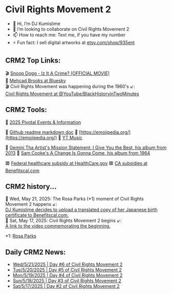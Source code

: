 # Civil Rights Movement 2
- 👋 Hi, I’m DJ Kumislime
- 💞️ I’m looking to collaborate on Civil Rights Movement 2
- 📫 How to reach me: Text me, if you have my number
- ⚡ Fun fact: I sell digital artworks at [etsy.com/shop/935ent](https://etsy.com/shop/935ent)

## CRM2 Top Links:
🎬 [Snoop Dogg - Iz It A Crime? (OFFICIAL MOVIE)](https://youtu.be/YJTqBL7MSX0?feature=shared)<br/>
🗽 [Mehcad Brooks at Bluesky](https://bsky.app/profile/mehcad.bsky.social)<br/>
🎬 Civil Rights Movement was happening during the 1960's ↙️:<br/>
[Civil Rights Movement at @YouTube/BlackHistoryinTwoMinutes](https://youtu.be/9ppTiyxFSs0?si=9JVIwt_BKtFEZoEJ)

## CRM2 Tools:
🌠 [2025 Pivotal Events & Information](https://github.com/djkumislime/2025/blob/main/README.md)<br/>

💝 [Github readme markdown doc](https://docs.github.com/en/get-started/writing-on-github/getting-started-with-writing-and-formatting-on-github/basic-writing-and-formatting-syntax)
💝 [https://emojipedia.org/](https://emojipedia.org/)
💝 [YT Music](https://music.youtube.com/)<br/>

🎵 [Gemini Tha Artist's Mission Statement: I Give You the Best, his album from 2013](https://www.youtube.com/watch?v=G4lCbCSBXcI&list=OLAK5uy_n8aJV-tNSQh2R5gTSfGa9VZjM581piOMs)
🎵 [Sam Cooke's A Change Is Gonna Come, his album from 1964](https://www.youtube.com/watch?v=wEBlaMOmKV4&list=OLAK5uy_ng3hYyMmandP9LyLp9mRwajp33i90T7Bg)<br/>

🟥 [Federal healthcare subsidy at HealthCare.gov](https://www.healthcare.gov)
🟥 [CA subsidies at Benefitscal.com](https://benefitscal.com)<br/>

## CRM2 history...
🗽 Wed, May 21, 2025: The Rosa Parks (*1) moment of Civil Rights Movement 2 happens ↙️:<br/>
[DJ Kumislime decides to upload a translated copy of her Japanese birth certificate to Benefitscal.com.](https://benefitscal.com)<br/>
🗽 Sat, May 17, 2025: Civil Rights Movement 2 begins ↙️:<br/>
[A link to the video commemorating the beginning.](https://github.com/djkumislime/2025/blob/main/VID_20250521_074723882.mp4)<br/>

*1: [Rosa Parks](https://en.wikipedia.org/wiki/Rosa_Parks)

## Daily CRM2 News:
- [Wed/5/21/2025 | Day #6 of Civil Rights Movement 2](https://github.com/djkumislime/djkumislime/blob/main/20250521-day006-civil-rights-movement2.txt)
- [Tue/5/20/2025 | Day #5 of Civil Rights Movement 2](https://github.com/djkumislime/djkumislime/blob/main/20250520-day005-civil-rights-movement2.txt)
- [Mon/5/19/2025 | Day #4 of Civil Rights Movement 2](https://github.com/djkumislime/djkumislime/blob/main/20250519-day004-civil-rights-movements2.docx)
- [Sun/5/18/2025 | Day #3 of Civil Rights Movement 2](https://github.com/djkumislime/djkumislime/blob/main/20250518-day003-civil-rights-movements2.txt)
- [Sat/5/17/2025 | Day #2 of Civil Rights Movement 2](https://github.com/djkumislime/djkumislime/blob/main/20250517-day002-civil-rights-movement2.docx)
